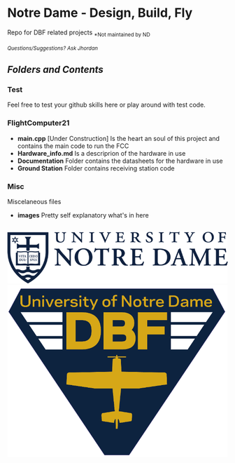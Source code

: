 # Notre Dame - Design, Build, Fly
Repo for DBF related projects  <sub>*Not maintained by ND </sub>

<small>*Questions/Suggestions? Ask Jhordan*</small>

## ***Folders and Contents***
### Test
Feel free to test your github skills here or play around with test code.

### FlightComputer21
- **main.cpp** [Under Construction] Is the heart an soul of this project and contains the main code to run the FCC 
- **Hardware_info.md** Is a descriprion of the hardware in use
- **Documentation** Folder contains the datasheets for the hardware in use
- **Ground Station** Folder contains receiving station code

### Misc
Miscelaneous files
- **images** Pretty self explanatory what's in here

## 

![ND logo](/Misc/images/ND_mark_blueM.png) ![ND DBF Logo](/Misc/images/DBF_TriBlue.png)

